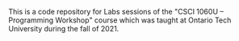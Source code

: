 This is a code repository for Labs sessions of the "CSCI 1060U – Programming Workshop" course 
which was taught at Ontario Tech University during the fall of 2021.

